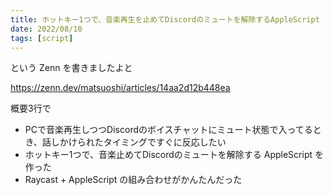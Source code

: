 ```yaml
---
title: ホットキー1つで、音楽再生を止めてDiscordのミュートを解除するAppleScript
date: 2022/08/10
tags: [script]
---
```


という Zenn を書きましたよと

https://zenn.dev/matsuoshi/articles/14aa2d12b448ea

概要3行で

- PCで音楽再生しつつDiscordのボイスチャットにミュート状態で入ってるとき、話しかけられたタイミングですぐに反応したい
- ホットキー1つで、音楽止めてDiscordのミュートを解除する AppleScript を作った
- Raycast + AppleScript の組み合わせがかんたんだった
